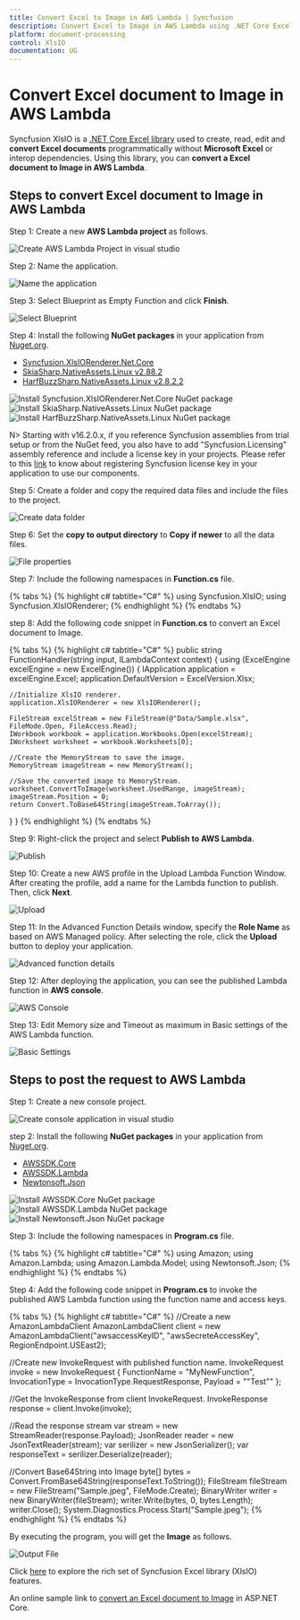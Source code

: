 ```yaml
---
title: Convert Excel to Image in AWS Lambda | Syncfusion
description: Convert Excel to Image in AWS Lambda using .NET Core Excel (XlsIO) library without Microsoft Excel or interop dependencies.
platform: document-processing
control: XlsIO
documentation: UG
---
```


# Convert Excel document to Image in AWS Lambda

Syncfusion XlsIO is a [.NET Core Excel library](https://www.syncfusion.com/document-processing/excel-framework/net-core) used to create, read, edit and **convert Excel documents** programmatically without **Microsoft Excel** or interop dependencies. Using this library, you can **convert a Excel document to Image in AWS Lambda**.

## Steps to convert Excel document to Image in AWS Lambda

Step 1: Create a new **AWS Lambda project** as follows.

![Create AWS Lambda Project in visual studio](AWS_Images/Lambda_Images/Create_Application.png)

Step 2: Name the application.

![Name the application](AWS_Images/Lambda_Images/Name_the_Application_Image.png)

Step 3: Select Blueprint as Empty Function and click **Finish**.

![Select Blueprint](AWS_Images/Lambda_Images/Empty_Function.png)

Step 4: Install the following **NuGet packages** in your application from [Nuget.org](https://www.nuget.org/).

* [Syncfusion.XlsIORenderer.Net.Core](https://www.nuget.org/packages/Syncfusion.XlsIORenderer.Net.Core) 
* [SkiaSharp.NativeAssets.Linux v2.88.2](https://www.nuget.org/packages/SkiaSharp.NativeAssets.Linux/2.88.2)
* [HarfBuzzSharp.NativeAssets.Linux v2.8.2.2](https://www.nuget.org/packages/HarfBuzzSharp.NativeAssets.Linux/2.8.2.2)

![Install Syncfusion.XlsIORenderer.Net.Core NuGet package](AWS_Images/Lambda_Images/Install_NuGet_Image.png)
![Install SkiaSharp.NativeAssets.Linux NuGet package](AWS_Images/Lambda_Images/SkiaSharp_NuGet_Image.png)
![Install HarfBuzzSharp.NativeAssets.Linux NuGet package](AWS_Images/Lambda_Images/HarfBuzz_NuGet_Image.png)

N> Starting with v16.2.0.x, if you reference Syncfusion assemblies from trial setup or from the NuGet feed, you also have to add "Syncfusion.Licensing" assembly reference and include a license key in your projects. Please refer to this [link](https://help.syncfusion.com/common/essential-studio/licensing/overview) to know about registering Syncfusion license key in your application to use our components.

Step 5: Create a folder and copy the required data files and include the files to the project.

![Create data folder](AWS_Images/Lambda_Images/Data_Folder_Image.png)

Step 6: Set the **copy to output directory** to **Copy if newer** to all the data files.

![File properties](AWS_Images/Lambda_Images/Data_Properties_Image.png)

Step 7: Include the following namespaces in **Function.cs** file.

{% tabs %}
{% highlight c# tabtitle="C#" %}
using Syncfusion.XlsIO;
using Syncfusion.XlsIORenderer;
{% endhighlight %}
{% endtabs %}

step 8: Add the following code snippet in **Function.cs** to convert an Excel document to Image.

{% tabs %}
{% highlight c# tabtitle="C#" %}
public string FunctionHandler(string input, ILambdaContext context)
{
  using (ExcelEngine excelEngine = new ExcelEngine())
  {
    IApplication application = excelEngine.Excel;
    application.DefaultVersion = ExcelVersion.Xlsx;

    //Initialize XlsIO renderer.
    application.XlsIORenderer = new XlsIORenderer();

    FileStream excelStream = new FileStream(@"Data/Sample.xlsx", FileMode.Open, FileAccess.Read);
    IWorkbook workbook = application.Workbooks.Open(excelStream);
    IWorksheet worksheet = workbook.Worksheets[0];
            
    //Create the MemoryStream to save the image.      
    MemoryStream imageStream = new MemoryStream();

    //Save the converted image to MemoryStream.
    worksheet.ConvertToImage(worksheet.UsedRange, imageStream);
    imageStream.Position = 0;
    return Convert.ToBase64String(imageStream.ToArray());
  }
}
{% endhighlight %}
{% endtabs %}

Step 9: Right-click the project and select **Publish to AWS Lambda**.

![Publish](AWS_Images/Lambda_Images/Publish_Image.png)

Step 10: Create a new AWS profile in the Upload Lambda Function Window. After creating the profile, add a name for the Lambda function to publish. Then, click **Next**.

![Upload](AWS_Images/Lambda_Images/Upload.png)

Step 11: In the Advanced Function Details window, specify the **Role Name** as based on AWS Managed policy. After selecting the role, click the **Upload** button to deploy your application.

![Advanced function details](AWS_Images/Lambda_Images/Advanced_Function_Details.png)

Step 12: After deploying the application, you can see the published Lambda function in **AWS console**.

![AWS Console](AWS_Images/Lambda_Images/AWS_Console.png)

Step 13: Edit Memory size and Timeout as maximum in Basic settings of the AWS Lambda function.

![Basic Settings](AWS_Images/Lambda_Images/Basic_Settings.png)

## Steps to post the request to AWS Lambda

Step 1: Create a new console project.

![Create console application in visual studio](AWS_Images/Lambda_Images/Console_Application.png)

step 2: Install the following **NuGet packages** in your application from [Nuget.org](https://www.nuget.org/).

* [AWSSDK.Core](https://www.nuget.org/packages/AWSSDK.Core/)
* [AWSSDK.Lambda](https://www.nuget.org/packages/AWSSDK.Lambda/)
* [Newtonsoft.Json](https://www.nuget.org/packages/Newtonsoft.Json/)

![Install AWSSDK.Core NuGet package](AWS_Images/Lambda_Images/Core_NuGet.png)
![Install AWSSDK.Lambda NuGet package](AWS_Images/Lambda_Images/Lambda_NuGet.png)
![Install Newtonsoft.Json NuGet package](AWS_Images/Lambda_Images/Newtonsoft_NuGet.png)

Step 3: Include the following namespaces in **Program.cs** file.

{% tabs %}
{% highlight c# tabtitle="C#" %}
using Amazon;
using Amazon.Lambda;
using Amazon.Lambda.Model;
using Newtonsoft.Json;
{% endhighlight %}
{% endtabs %}

Step 4: Add the following code snippet in **Program.cs** to invoke the published AWS Lambda function using the function name and access keys.

{% tabs %}
{% highlight c# tabtitle="C#" %}
//Create a new AmazonLambdaClient
AmazonLambdaClient client = new AmazonLambdaClient("awsaccessKeyID", "awsSecreteAccessKey", RegionEndpoint.USEast2);
 
//Create new InvokeRequest with published function name.
InvokeRequest invoke = new InvokeRequest
{
  FunctionName = "MyNewFunction",
  InvocationType = InvocationType.RequestResponse,
  Payload = "\"Test\""
};

//Get the InvokeResponse from client InvokeRequest.
InvokeResponse response = client.Invoke(invoke);
 
//Read the response stream
var stream = new StreamReader(response.Payload);
JsonReader reader = new JsonTextReader(stream);
var serilizer = new JsonSerializer();
var responseText = serilizer.Deserialize(reader);

//Convert Base64String into Image
byte[] bytes = Convert.FromBase64String(responseText.ToString());
FileStream fileStream = new FileStream("Sample.jpeg", FileMode.Create);
BinaryWriter writer = new BinaryWriter(fileStream);
writer.Write(bytes, 0, bytes.Length);
writer.Close();
System.Diagnostics.Process.Start("Sample.jpeg");
{% endhighlight %}
{% endtabs %}

By executing the program, you will get the **Image** as follows.

![Output File](AWS_Images/Lambda_Images/ExcelToImage_AWS_Lambda.png)

Click [here](https://www.syncfusion.com/document-processing/excel-framework/net-core) to explore the rich set of Syncfusion Excel library (XlsIO) features.

An online sample link to [convert an Excel document to Image](https://ej2.syncfusion.com/aspnetcore/Excel/WorksheetToImage#/material3) in ASP.NET Core.
